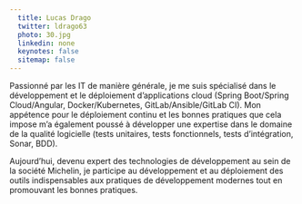 ```yaml
---
  title: Lucas Drago
  twitter: ldrago63
  photo: 30.jpg
  linkedin: none
  keynotes: false
  sitemap: false
---
```

Passionné par les IT de manière générale, je me suis spécialisé dans le développement et le déploiement d’applications cloud (Spring Boot/Spring Cloud/Angular, Docker/Kubernetes, GitLab/Ansible/GitLab CI). Mon appétence pour le déploiement continu et les bonnes pratiques que cela impose m’a également poussé à développer une expertise dans le domaine de la qualité logicielle (tests unitaires, tests fonctionnels, tests d’intégration, Sonar, BDD).

Aujourd’hui, devenu expert des technologies de développement au sein de la société Michelin, je participe au développement et au déploiement des outils indispensables aux pratiques de développement modernes tout en promouvant les bonnes pratiques.

